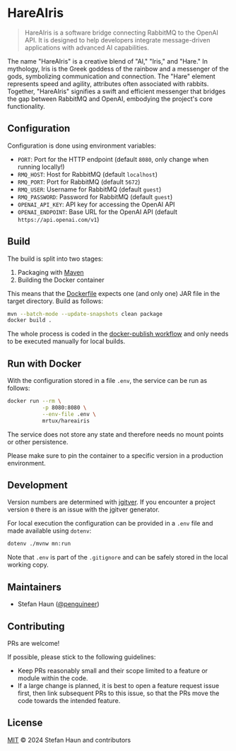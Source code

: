# HareAIris

> HareAIris is a software bridge connecting RabbitMQ to the OpenAI API. It is designed to help developers integrate
> message-driven applications with advanced AI capabilities.

The name "HareAIris" is a creative blend of "AI," "Iris," and "Hare." In mythology, Iris is the Greek goddess of the
rainbow and a messenger of the gods, symbolizing communication and connection. The "Hare" element represents speed and
agility, attributes often associated with rabbits. Together, "HareAIris" signifies a swift and efficient messenger that
bridges the gap between RabbitMQ and OpenAI, embodying the project's core functionality.

## Configuration

Configuration is done using environment variables:

* `PORT`: Port for the HTTP endpoint (default `8080`, only change when running locally!)
* `RMQ_HOST`: Host for RabbitMQ (default `localhost`)
* `RMQ_PORT`: Port for RabbitMQ (default `5672`)
* `RMQ_USER`: Username for RabbitMQ (default `guest`)
* `RMQ_PASSWORD`: Password for RabbitMQ (default `guest`)
* `OPENAI_API_KEY`: API key for accessing the OpenAI API
* `OPENAI_ENDPOINT`: Base URL for the OpenAI API (default `https://api.openai.com/v1`)

## Build

The build is split into two stages:

1. Packaging with [Maven](https://maven.apache.org/)
2. Building the Docker container

This means that the [Dockerfile](Dockerfile) expects one (and only one) JAR file in the target directory.
Build as follows:

```bash
mvn --batch-mode --update-snapshots clean package
docker build .
```

The whole process is coded in the [docker-publish workflow](.github/workflows/docker-build.yml) and only needs to be
executed manually for local builds.

## Run with Docker

With the configuration stored in a file `.env`, the service can be run as follows:

```bash
docker run --rm \
           -p 8080:8080 \
           --env-file .env \
           mrtux/hareairis
```

The service does not store any state and therefore needs no mount points or other persistence.

Please make sure to pin the container to a specific version in a production environment.

## Development

Version numbers are determined with [jgitver](https://jgitver.github.io/).
If you encounter a project version `0` there is an issue with the jgitver generator.

For local execution the configuration can be provided in a `.env` file and made available using `dotenv`:

```bash
dotenv ./mvnw mn:run
```

Note that `.env` is part of the `.gitignore` and can be safely stored in the local working copy.

## Maintainers

* Stefan Haun ([@penguineer](https://github.com/penguineer))

## Contributing

PRs are welcome!

If possible, please stick to the following guidelines:

* Keep PRs reasonably small and their scope limited to a feature or module within the code.
* If a large change is planned, it is best to open a feature request issue first, then link subsequent PRs to this
  issue, so that the PRs move the code towards the intended feature.

## License

[MIT](LICENSE.txt) © 2024 Stefan Haun and contributors
